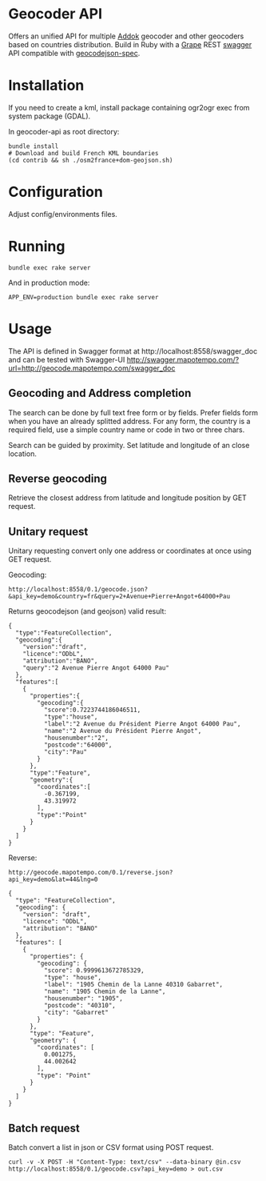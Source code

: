 Geocoder API
============
Offers an unified API for multiple [Addok](https://github.com/etalab/addok) geocoder and other geocoders based on countries distribution.
Build in Ruby with a [Grape](https://github.com/intridea/grape) REST [swagger](http://swagger.io/) API compatible with [geocodejson-spec](https://github.com/yohanboniface/geocodejson-spec).

Installation
============

If you need to create a kml, install package containing ogr2ogr exec from system package (GDAL).

In geocoder-api as root directory:

```
bundle install
# Download and build French KML boundaries
(cd contrib && sh ./osm2france+dom-geojson.sh)
```


Configuration
=============

Adjust config/environments files.


Running
=======

```
bundle exec rake server
```

And in production mode:
```
APP_ENV=production bundle exec rake server
```

Usage
=====

The API is defined in Swagger format at
http://localhost:8558/swagger_doc
and can be tested with Swagger-UI
http://swagger.mapotempo.com/?url=http://geocode.mapotempo.com/swagger_doc

Geocoding and Address completion
---------------------------------
The search can be done by full text free form or by fields. Prefer fields form when you have an already splitted address. For any form, the country is a required field, use a simple country name or code in two or three chars.

Search can be guided by proximity. Set latitude and longitude of an close location.

Reverse geocoding
-----------------
Retrieve the closest address from latitude and longitude position by GET request.

Unitary request
---------------
Unitary requesting convert only one address or coordinates at once using GET request.

Geocoding:

```
http://localhost:8558/0.1/geocode.json?&api_key=demo&country=fr&query=2+Avenue+Pierre+Angot+64000+Pau
```

Returns geocodejson (and geojson) valid result:
```
{
  "type":"FeatureCollection",
  "geocoding":{
    "version":"draft",
    "licence":"ODbL",
    "attribution":"BANO",
    "query":"2 Avenue Pierre Angot 64000 Pau"
  },
  "features":[
    {
      "properties":{
        "geocoding":{
          "score":0.7223744186046511,
          "type":"house",
          "label":"2 Avenue du Président Pierre Angot 64000 Pau",
          "name":"2 Avenue du Président Pierre Angot",
          "housenumber":"2",
          "postcode":"64000",
          "city":"Pau"
        }
      },
      "type":"Feature",
      "geometry":{
        "coordinates":[
          -0.367199,
          43.319972
        ],
        "type":"Point"
      }
    }
  ]
}
```


Reverse:
```
http://geocode.mapotempo.com/0.1/reverse.json?api_key=demo&lat=44&lng=0
```

```
{
  "type": "FeatureCollection",
  "geocoding": {
    "version": "draft",
    "licence": "ODbL",
    "attribution": "BANO"
  },
  "features": [
    {
      "properties": {
        "geocoding": {
          "score": 0.9999613672785329,
          "type": "house",
          "label": "1905 Chemin de la Lanne 40310 Gabarret",
          "name": "1905 Chemin de la Lanne",
          "housenumber": "1905",
          "postcode": "40310",
          "city": "Gabarret"
        }
      },
      "type": "Feature",
      "geometry": {
        "coordinates": [
          0.001275,
          44.002642
        ],
        "type": "Point"
      }
    }
  ]
}
```

Batch request
-------------
Batch convert a list in json or CSV format using POST request.

```
curl -v -X POST -H "Content-Type: text/csv" --data-binary @in.csv http://localhost:8558/0.1/geocode.csv?api_key=demo > out.csv
```
